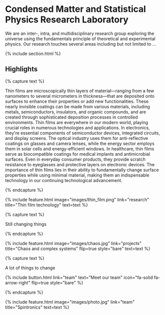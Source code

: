 ---
---

# Condensed Matter and Statistical Physics Research Laboratory

We are an inter-, intra, and multidisciplinary research group exploring the universe using the fundamentals principle of theoretical and experimental physics.  Our research touches several areas including but not limited to ...

{% include section.html %}

## Highlights

{% capture text %}

Thin films are microscopically thin layers of material—ranging from a few nanometers to several micrometers in thickness—that are deposited onto surfaces to enhance their properties or add new functionalities. These nearly invisible coatings can be made from various materials, including metals, semiconductors, insulators, and organic compounds, and are created through sophisticated deposition processes in controlled environments. Thin films are everywhere in our modern world, playing crucial roles in numerous technologies and applications. In electronics, they're essential components of semiconductor devices, integrated circuits, and display screens. The optical industry uses them for anti-reflective coatings on glasses and camera lenses, while the energy sector employs them in solar cells and energy-efficient windows. In healthcare, thin films serve as biocompatible coatings for medical implants and antimicrobial surfaces. Even in everyday consumer products, they provide scratch resistance to eyeglasses and protective layers on electronic devices. The importance of thin films lies in their ability to fundamentally change surface properties while using minimal material, making them an indispensable technology in our continuing technological advancement.


{% endcapture %}

{%
  include feature.html
  image="images/thin_film.png"
  link="research"
  title="Thin film technology"
  text=text
%}

{% capture text %}

Still changing things


{% endcapture %}

{%
  include feature.html
  image="images/chaos.jpg"
  link="projects"
  title="Chaos and complex systems"
  flip=true
  style="bare"
  text=text
%}

{% capture text %}

A lot of things to change

{%
  include button.html
  link="team"
  text="Meet our team"
  icon="fa-solid fa-arrow-right"
  flip=true
  style="bare"
%}

{% endcapture %}

{%
  include feature.html
  image="images/photo.jpg"
  link="team"
  title="Spintronics"
  text=text
%}
